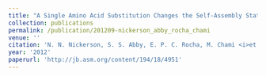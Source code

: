 ```yaml
---
title: "A Single Amino Acid Substitution Changes the Self-Assembly Status of a Type IV Piliation Secretin"
collection: publications
permalink: /publication/201209-nickerson_abby_rocha_chami
venue: ''
citation: 'N. N. Nickerson, S. S. Abby, E. P. C. Rocha, M. Chami <i>et al.</i>. <b>A Single Amino Acid Substitution Changes the Self-Assembly Status of a Type IV Piliation Secretin</b>, <i>Journal of Bacteriology,</i> September 2012'
year: '2012'
paperurl: 'http://jb.asm.org/content/194/18/4951'
---
```

